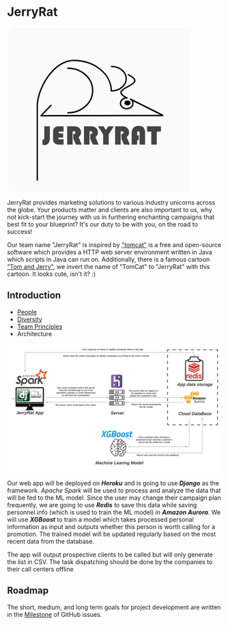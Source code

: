 # JerryRat

![Team Logo](./logo.png)

JerryRat provides marketing solutions to various industry unicorns across the globe. Your products matter and clients are also important to us, why not kick-start the journey with us in furthering enchanting campaigns that best fit to your blueprint? It's our duty to be with you, on the road to success! 

Our team name "JerryRat" is inspired by ["tomcat"](https://en.wikipedia.org/wiki/Apache_Tomcat) is a free and open-source software which provides a HTTP web server environment written in Java which scripts in Java can run on. Additionally, there is a famous cartoon ["Tom and Jerry"](https://en.wikipedia.org/wiki/Tom_and_Jerry), we invert the name of "TomCat" to "JerryRat" with this cartoon. It looks cute, isn't it? :)

Introduction
---

- [People](./team/)
- [Diversity](./diversity.md)
- [Team Principles](./team_principles.md)
- Architecture

<img src=".\architecture.png" alt="architecture"  />

Our web app will be deployed on ***Heroku*** and is going to use ***Django*** as the framework. *Apache Spark* will be used to process and analyze the data that will be fed to the ML model. Since the user may change their campaign plan frequently, we are going to use ***Redis*** to save this data while saving personnel info (which is used to train the ML model) in ***Amazon Aurora***. We will use ***XGBoost*** to train a model which takes processed personal information as input and outputs whether this person is worth calling for a promotion. The trained model will be updated regularly based on the most recent data from the database. 

The app will output prospective clients to be called but will only generate the list in CSV. The task dispatching should be done by the companies to their call centers offline

Roadmap
---

The short, medium, and long term goals for project development are written in the [Milestone](https://github.com/dcsil/jerryrat/milestones) of GitHub issues.
